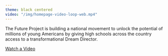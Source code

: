 ```yaml
---
theme: black centered
video: "/img/homepage-video-loop-web.mp4"
---
```

The Future Project is building a national movement to unlock the potential of millions of young Americans by giving high schools across the country access to a transformational Dream Director.

<div class="call-to-action">
  <a href="https://player.vimeo.com/video/96807475?title=0&byline=0&portrait=0&autoplay=1" rel="player" class="btn lonely-btn">
    Watch a Video
  </a>
</div>
